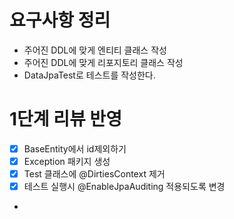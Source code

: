 # 요구사항 정리
  - 주어진 DDL에 맞게 엔티티 클래스 작성
  - 주어진 DDL에 맞게 리포지토리 클래스 작성
  - DataJpaTest로 테스트를 작성한다.

# 1단계 리뷰 반영
  - [X] BaseEntity에서 id제외하기
  - [X] Exception 패키지 생성 
  - [X] Test 클래스에 @DirtiesContext 제거
  - [X] 테스트 실행시 @EnableJpaAuditing 적용되도록 변경
  - 